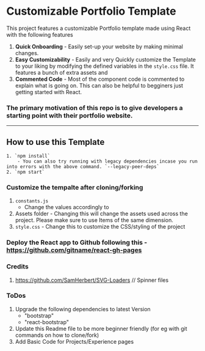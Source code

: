 # Customizable Portfolio Template

This project features a customizable Portfolio template made using React with the following features

1. **Quick Onboarding** - Easily set-up your website by making minimal changes. 
2. **Easy Customizability** - Easily and very Quickly customize the Template to your liking by modifying the defined variables in the `style.css` file. It features a bunch of extra assets and 
3. **Commented Code** - Most of the component code is commented to explain what is going on. This can also be helpful to begginers just getting started with React.


### The primary motivation of this repo is to give developers a starting point with their portfolio website. 


---
## How to use this Template 

```
1. `npm install` 
    - You can also try running with legacy dependencies incase you run into errors with the above command. `--legacy-peer-deps`
2. `npm start`

```


### Customize the tempalte after cloning/forking

1. `constants.js`
    - Change the values accordingly to 
2. Assets folder -  Changing this will change the assets used across the project. Please make sure to use Items of the same dimension.
3. `style.css` - Change this to customize the CSS/styling of the project

### Deploy the React app to Github following this - https://github.com/gitname/react-gh-pages



### Credits
1. https://github.com/SamHerbert/SVG-Loaders // Spinner files



### ToDos
1. Upgrade the following dependencies to latest Version
    - "bootstrap"
    - "react-bootstrap"
2. Update this Readme file to be more beginner friendly (for eg with git commands on how to clone/fork)
3. Add Basic Code for Projects/Experience pages

